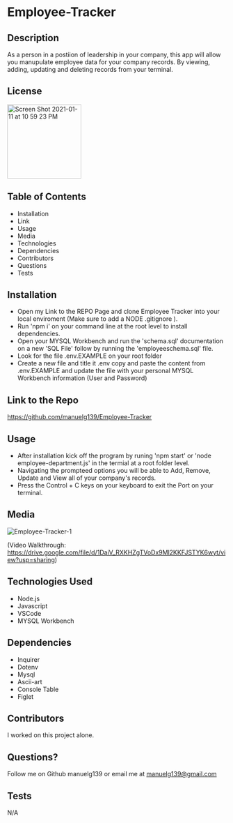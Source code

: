 # Employee-Tracker

## Description

As a person in a postiion of leadership in your company, this app will allow you manupulate employee data for your company records. By viewing, adding, updating and deleting records from your terminal.

## License

<img width="170" alt="Screen Shot 2021-01-11 at 10 59 23 PM" src="https://img.shields.io/badge/license-MIT%20License-blue?style=flat-square">

## Table of Contents

- Installation
- Link
- Usage
- Media
- Technologies
- Dependencies
- Contributors
- Questions
- Tests

## Installation

- Open my Link to the REPO Page and clone Employee Tracker into your local enviroment (Make sure to add a NODE .gitignore ).
- Run 'npm i' on your command line at the root level to install dependencies.
- Open your MYSQL Workbench and run the 'schema.sql' documentation on a new 'SQL File' follow by running the 'employeeschema.sql' file.
- Look for the file .env.EXAMPLE on your root folder
- Create a new file and title it .env copy and paste the content from .env.EXAMPLE and update the file with your personal MYSQL Workbench information (User and Password)

## Link to the Repo

https://github.com/manuelg139/Employee-Tracker

## Usage

- After installation kick off the program by runing 'npm start' or 'node employee-department.js' in the termial at a root folder level.
- Navigating the prompteed options you will be able to Add, Remove, Update and View all of your company's records.
- Press the Control + C keys on your keyboard to exit the Port on your terminal.

## Media

![Employee-Tracker-1](https://user-images.githubusercontent.com/75399668/113626882-52fb6f00-9628-11eb-85b2-57ced6c176c3.gif)

(Video Walkthrough: https://drive.google.com/file/d/1DaiV_RXKHZgTVoDx9Ml2KKFJSTYK6wyt/view?usp=sharing)

## Technologies Used

- Node.js
- Javascript
- VSCode
- MYSQL Workbench

## Dependencies

- Inquirer
- Dotenv
- Mysql
- Ascii-art
- Console Table
- Figlet

## Contributors

I worked on this project alone.

## Questions?

Follow me on Github manuelg139 or email me at manuelg139@gmail.com

## Tests

N/A
